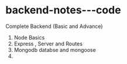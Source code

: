 # backend-notes---code
Complete Backend (Basic and Advance)

1. Node Basics
2. Express , Server and Routes
3. Mongodb databse and mongoose
4.